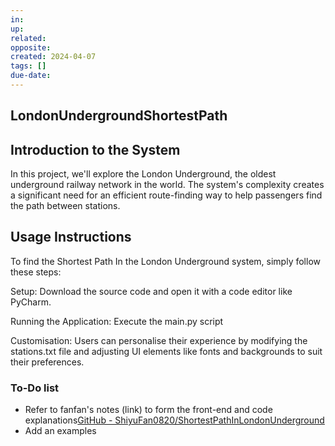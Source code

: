 ```yaml
---
in: 
up: 
related: 
opposite: 
created: 2024-04-07
tags: []
due-date:
---
```

## LondonUndergroundShortestPath

## Introduction to the System
In this project, we'll explore the London Underground, the oldest underground railway network in the world. The system's complexity creates a significant need for an efficient route-finding way to help passengers find the path between stations. 

## Usage Instructions
To find the Shortest Path In the London Underground system, simply follow these steps:

Setup: Download the source code and open it with a code editor like PyCharm.

Running the Application: Execute the main.py script 

Customisation: Users can personalise their experience by modifying the stations.txt file and adjusting UI elements like fonts and backgrounds to suit their preferences.

### To-Do list
- Refer to fanfan's notes (link) to form the front-end and code explanations[GitHub - ShiyuFan0820/ShortestPathInLondonUnderground](https://github.com/ShiyuFan0820/ShortestPathInLondonUnderground/tree/main)
- Add an examples
